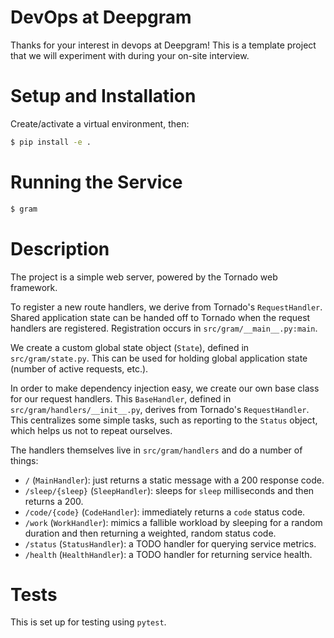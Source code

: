 # DevOps at Deepgram

Thanks for your interest in devops at Deepgram! This is a template project that we will experiment
with during your on-site interview.

# Setup and Installation

Create/activate a virtual environment, then:

```bash
$ pip install -e .
```

# Running the Service

```bash
$ gram
```

# Description

The project is a simple web server, powered by the Tornado web framework.

To register a new route handlers, we derive from Tornado's `RequestHandler`.
Shared application state can be handed off to Tornado when the request handlers
are registered. Registration occurs in `src/gram/__main__.py:main`.

We create a custom global state object (`State`), defined in `src/gram/state.py`. This can be used
for holding global application state (number of active requests, etc.).

In order to make dependency injection easy, we create our own base class for our request handlers.
This `BaseHandler`, defined in `src/gram/handlers/__init__.py`, derives from Tornado's
`RequestHandler`. This centralizes some simple tasks, such as reporting to the `Status` object,
which helps us not to repeat ourselves.

The handlers themselves live in `src/gram/handlers` and do a number of things:

- `/` (`MainHandler`): just returns a static message with a 200 response code.
- `/sleep/{sleep}` (`SleepHandler`): sleeps for `sleep` milliseconds and then returns a 200.
- `/code/{code}` (`CodeHandler`): immediately returns a `code` status code.
- `/work` (`WorkHandler`): mimics a fallible workload by sleeping for a random duration and then
  returning a weighted, random status code.
- `/status` (`StatusHandler`): a TODO handler for querying service metrics.
- `/health` (`HealthHandler`): a TODO handler for returning service health.

# Tests

This is set up for testing using `pytest`.
